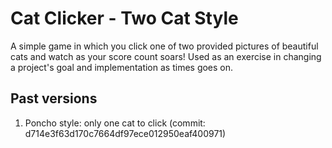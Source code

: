 # Cat Clicker - Two Cat Style

A simple game in which you click one of two provided pictures of beautiful cats
and watch as your score count soars! Used as an exercise in changing a project's
goal and implementation as times goes on.

## Past versions

1. Poncho style: only one cat to click
   (commit: d714e3f63d170c7664df97ece012950eaf400971)
